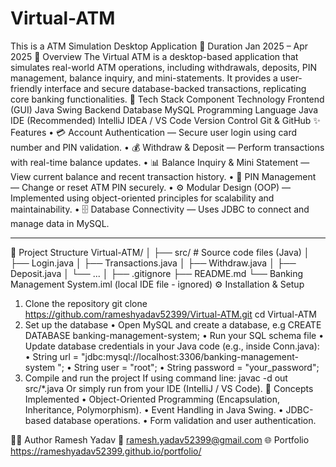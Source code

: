 # Virtual-ATM
This is a ATM Simulation Desktop Application
📅 Duration
Jan 2025 – Apr 2025
📖 Overview
The Virtual ATM is a desktop-based application that simulates real-world ATM operations, including withdrawals, deposits, PIN management, balance inquiry, and mini-statements.
It provides a user-friendly interface and secure database-backed transactions, replicating core banking functionalities.
🧰 Tech Stack
Component	Technology
Frontend (GUI)	Java Swing
Backend Database	MySQL
Programming Language	Java
IDE (Recommended)	IntelliJ IDEA / VS Code
Version Control	Git & GitHub
✨ Features
•	💳 Account Authentication — Secure user login using card number and PIN validation.
•	💰 Withdraw & Deposit — Perform transactions with real-time balance updates.
•	📊 Balance Inquiry & Mini Statement — View current balance and recent transaction history.
•	🧩 PIN Management — Change or reset ATM PIN securely.
•	⚙️ Modular Design (OOP) — Implemented using object-oriented principles for scalability and maintainability.
•	🗄️ Database Connectivity — Uses JDBC to connect and manage data in MySQL.
________________________________________
🧱 Project Structure
Virtual-ATM/
│
├── src/                      # Source code files (Java)
│   ├── Login.java
│   ├── Transactions.java
│   ├── Withdraw.java
│   ├── Deposit.java
│   └── ...
│
├── .gitignore
├── README.md
└── Banking Management System.iml (local IDE file - ignored)
⚙️ Installation & Setup
1. Clone the repository
git clone https://github.com/rameshyadav52399/Virtual-ATM.git
cd Virtual-ATM
2. Set up the database
•	Open MySQL and create a database, e.g	CREATE DATABASE banking-management-system;
•	Run your SQL schema file 
•	Update database credentials in your Java code (e.g., inside Conn.java):
•	String url = "jdbc:mysql://localhost:3306/banking-management-system ";
•	String user = "root";
•	String password = "your_password";
3. Compile and run the project
If using command line:
javac -d out src/*.java
Or simply run from your IDE (IntelliJ / VS Code).
🧠 Concepts Implemented
•	Object-Oriented Programming (Encapsulation, Inheritance, Polymorphism).
•	Event Handling in Java Swing.
•	JDBC-based database operations.
•	Form validation and user authentication.

👨‍💻 Author
Ramesh Yadav
📧 ramesh.yadav52399@gmail.com
🌐 Portfolio https://rameshyadav52399.github.io/portfolio/

